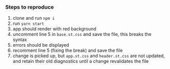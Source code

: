 ### Steps to reproduce

1. clone and run `npm i`
2. run `yarn start`
3. app should render with red background
4. uncomment line 5 in `base.st.css` and save the file, this breaks the syntax
5. errors should be displayed
6. recomment line 5 (fixing the break) and save the file
7. change is picked up, but `app.st.css` and `header.st.css` are not updated, and retain their old diagnostics until a change revalidates the file
